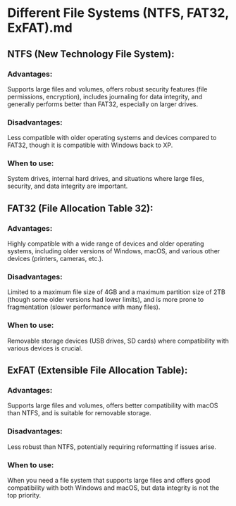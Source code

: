 # Different File Systems (NTFS, FAT32, ExFAT).md

## NTFS (New Technology File System):

### Advantages:

Supports large files and volumes, offers robust security features (file permissions, encryption), includes journaling for data integrity, and generally performs better than FAT32, especially on larger drives.

### Disadvantages:

Less compatible with older operating systems and devices compared to FAT32, though it is compatible with Windows back to XP.

### When to use:

System drives, internal hard drives, and situations where large files, security, and data integrity are important. 

## FAT32 (File Allocation Table 32):

### Advantages:

Highly compatible with a wide range of devices and older operating systems, including older versions of Windows, macOS, and various other devices (printers, cameras, etc.). 

### Disadvantages:

Limited to a maximum file size of 4GB and a maximum partition size of 2TB (though some older versions had lower limits), and is more prone to fragmentation (slower performance with many files). 

### When to use:
Removable storage devices (USB drives, SD cards) where compatibility with various devices is crucial. 

## ExFAT (Extensible File Allocation Table):

### Advantages:

Supports large files and volumes, offers better compatibility with macOS than NTFS, and is suitable for removable storage.

### Disadvantages:

Less robust than NTFS, potentially requiring reformatting if issues arise.

### When to use:

When you need a file system that supports large files and offers good compatibility with both Windows and macOS, but data integrity is not the top priority.
